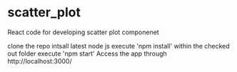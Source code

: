 # scatter_plot
React code for developing scatter plot componenet

clone the repo 
intsall latest node js
execute 'npm install' within the checked out folder
execute 'npm start'
Access the app through http://localhost:3000/
